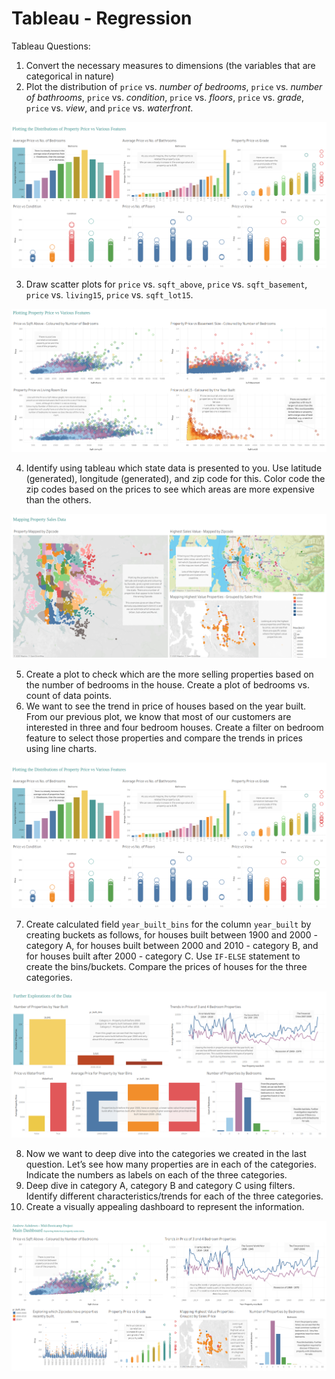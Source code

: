 # Tableau - Regression

Tableau Questions:

1. Convert the necessary measures to dimensions (the variables that are categorical in nature)
2. Plot the distribution of `price` vs. _number of bedrooms_, `price` vs. _number of bathrooms_, `price` vs. _condition_, `price` vs. _floors_, `price` vs. _grade_, `price` vs. _view_, and `price` vs. _waterfront_.

![Alt text](PriceVsFeatures.png?raw=true "Price vs Feature")


3. Draw scatter plots for `price` vs. `sqft_above`, `price` vs. `sqft_basement`, `price` vs. `living15`, `price` vs. `sqft_lot15`.

![Alt text](ScatterPlots.png?raw=true "Scatter Plots")

4. Identify using tableau which state data is presented to you. Use latitude (generated), longitude (generated), and zip code for this. Color code the zip codes based on the prices to see which areas are more expensive than the others.

![Alt text](MapPlotting.png?raw=true "Map Plotting")

5. Create a plot to check which are the more selling properties based on the number of bedrooms in the house. Create a plot of bedrooms vs. count of data points.
6. We want to see the trend in price of houses based on the year built. From our previous plot, we know that most of our customers are interested in three and four bedroom houses. Create a filter on bedroom feature to select those properties and compare the trends in prices using line charts.

![Alt text](PriceVsFeatures.png?raw=true "Price vs Feature")

7. Create calculated field `year_built_bins` for the column `year_built` by creating buckets as follows, for houses built between 1900 and 2000 - category A, for houses built between 2000 and 2010 - category B, and for houses built after 2000 - category C. Use `IF-ELSE` statement to create the bins/buckets. Compare the prices of houses for the three categories.

![Alt text](FurtherExploration.png?raw=true "Further Exploration")

8. Now we want to deep dive into the categories we created in the last question. Let’s see how many properties are in each of the categories. Indicate the numbers as labels on each of the three categories.
9. Deep dive in category A, category B and category C using filters. Identify different characteristics/trends for each of the three categories.
10. Create a visually appealing dashboard to represent the information.

![Alt text](MainDashboard-Tableau.png?raw=true "Main Dashboard")


